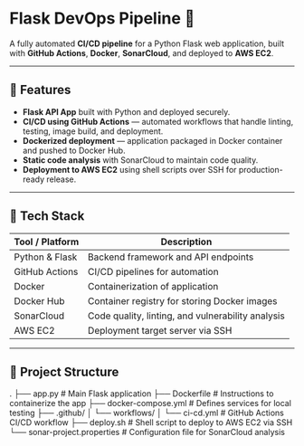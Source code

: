 # Flask DevOps Pipeline 🚀

A fully automated **CI/CD pipeline** for a Python Flask web application, built with **GitHub Actions**, **Docker**, **SonarCloud**, and deployed to **AWS EC2**.

---

## 🚀 Features

- **Flask API App** built with Python and deployed securely.
- **CI/CD using GitHub Actions** — automated workflows that handle linting, testing, image build, and deployment.
- **Dockerized deployment** — application packaged in Docker container and pushed to Docker Hub.
- **Static code analysis** with SonarCloud to maintain code quality.
- **Deployment to AWS EC2** using shell scripts over SSH for production-ready release.

---

## 🧰 Tech Stack

| Tool / Platform     | Description                                           |
|---------------------|-------------------------------------------------------|
| Python & Flask      | Backend framework and API endpoints                   |
| GitHub Actions      | CI/CD pipelines for automation                        |
| Docker              | Containerization of application                       |
| Docker Hub          | Container registry for storing Docker images          |
| SonarCloud          | Code quality, linting, and vulnerability analysis     |
| AWS EC2             | Deployment target server via SSH                      |

---

## 📁 Project Structure
.
├── app.py                     # Main Flask application
├── Dockerfile                 # Instructions to containerize the app
├── docker-compose.yml         # Defines services for local testing
├── .github/
│   └── workflows/
│       └── ci-cd.yml          # GitHub Actions CI/CD workflow
├── deploy.sh                  # Shell script to deploy to AWS EC2 via SSH
└── sonar-project.properties   # Configuration file for SonarCloud analysis

